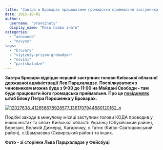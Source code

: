 ```yaml
---
title: "Завтра в Броварах працюватиме громадська приймальня заступника голови КОДА Льва Парцхаладзе"
date: 2015-10-01
author: 
  username: "pravoZnaty"
  display_name: "Маєш право знати"
categories: 
  - "announce"
  - "novyny"
tags: 
  - "brovary"
  - "viyizniy-priyom-gromadyan"
  - "novini"
  - "partshaladze"
---
```


**Завтра Бровари відвідає перший заступник голови Київської обласної державної адміністрації Лев Парцхаладзе. Поспілкуватися з чиновником можна буде з 9:00 до 11:00 на Майдані Свободи - там буде працювати його громадська приймальня. Про це [повідомляє](https://www.facebook.com/events/1484294698541708/) штаб Блоку Петра Порошенка у Броварах.**

[![12027638_412658678928577_1361707944880120162_n](https://mpz.brovary.org/wp-content/uploads/2015/10/12027638_412658678928577_1361707944880120162_n.jpg)](https://mpz.brovary.org/wp-content/uploads/2015/10/12027638_412658678928577_1361707944880120162_n.jpg)

Подібні заходи в минулому місяці заступник голови КОДА проводив у інших містах та селах Київської області: Українці (Обухівський район), Березані, Великій Димерці, Кагарлику, с.Гатнє (Київо-Святошинський район), с.Шамраєвка (Сквирський район) та інших.

**Фото - зі сторінки Льва Парцхаладзе у Фейсбуці**
